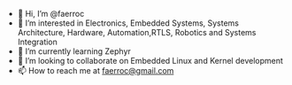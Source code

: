 - 👋 Hi, I’m @faerroc
- 👀 I’m interested in Electronics, Embedded Systems, Systems Architecture, Hardware, Automation,RTLS, Robotics and Systems Integration
- 🌱 I’m currently learning Zephyr
- 💞️ I’m looking to collaborate on Embedded Linux and Kernel development
- 📫 How to reach me at faerroc@gmail.com

<!---
faerroc/faerroc is a ✨ special ✨ repository because its `README.md` (this file) appears on your GitHub profile.
You can click the Preview link to take a look at your changes.
--->
